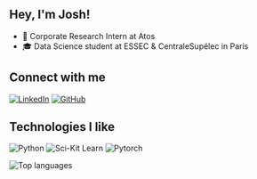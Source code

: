 ## Hey, I'm Josh!

- 🏦 Corporate Research Intern at Atos
- 🎓 Data Science student at ESSEC & CentraleSupélec in Paris

## Connect with me

[![LinkedIn](https://img.shields.io/badge/LinkedIn-%230077B5.svg?&logo=linkedin&logoColor=white&style=flat)](https://www.linkedin.com/in/jthiepler/)
[![GitHub](https://img.shields.io/badge/GitHub-181717.svg?&logo=github&logoColor=white&style=flat)](https://github.com/jthiepler)

## Technologies I like

![Python](https://img.shields.io/badge/Python-3776AB?logo=python&logoColor=white&style=flat)
![Sci-Kit Learn](https://img.shields.io/badge/Scikit%20learn-F7931E?logo=scikit-learn&logoColor=white&style=flat)
![Pytorch](https://img.shields.io/badge/Pyorch-orange?logo=pytorch&logoColor=white&style=flat)

![Top languages](https://github-readme-stats.vercel.app/api/top-langs/?username=Lindronics&hide=jupyter%20notebook,tex&layout=compact&langs_count=10)
